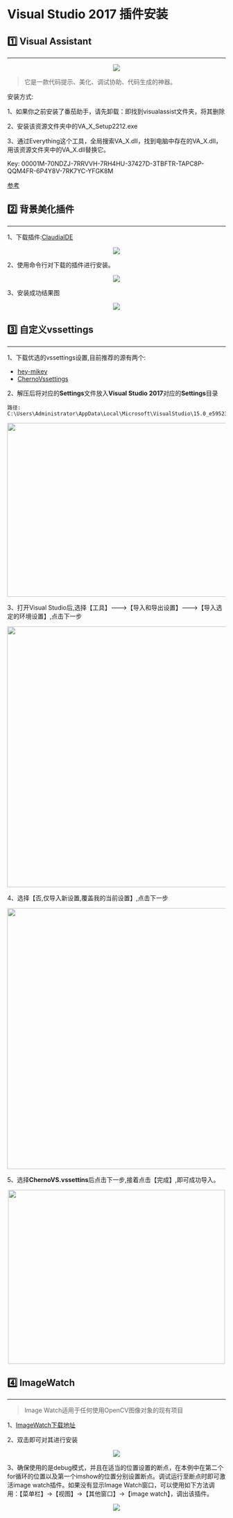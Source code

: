 # Visual Studio 2017 插件安装


## :one: Visual Assistant
---


<div align=center>
<img src="../assets/visualAssistant.png">
</div>

> 它是一款代码提示、美化、调试协助、代码生成的神器。

安装方式:

1、如果你之前安装了番茄助手，请先卸载：即找到visualassist文件夹，将其删除

2、安装该资源文件夹中的VA_X_Setup2212.exe

3、通过Everything这个工具，全局搜索VA_X.dll，找到电脑中存在的VA_X.dll，用该资源文件夹中的VA_X.dll替换它。


Key:
00001M-70NDZJ-7RRVVH-7RH4HU-37427D-3TBFTR-TAPC8P-QQM4FR-6P4Y8V-7RK7YC-YFGK8M

[参考](http://www.ucbug.com/soft/95066.html)


## :two: 背景美化插件
---

>

1、下载插件:[ClaudiaIDE](https://github.com/buchizo/ClaudiaIDE/releases/tag/Release2.2.19)

<div align=center>
<img src="../assets/claudia_step_1.png">
</div>

2、使用命令行对下载的插件进行安装。

<div align=center>
<img src="../assets/claudia_step_2.png">
</div>

3、安装成功结果图

<div align=center>
<img src="../assets/claudia_step_3.png">
</div>



## :three: 自定义vssettings

---

1、下载优选的vssettings设置,目前推荐的源有两个:

+ [hey-mikey](https://github.com/hey-mikey/vssettings.git)
+ [ChernoVssettings](https://thecherno.com/vs)

2、解压后将对应的**Settings**文件放入**Visual Studio 2017**对应的**Settings**目录

``` text
路径:
C:\Users\Administrator\AppData\Local\Microsoft\VisualStudio\15.0_e5952336\Settings
```

<div align=center>
<img src="../assets/settings_store_location.png" width=700 height=400>
</div>

3、打开Visual Studio后,选择【工具】--->【导入和导出设置】--->【导入选定的环境设置】,点击下一步

<div align=center>
<img src="../assets/import_step_1.png" width=600 height=600>
</div>

4、选择【否,仅导入新设置,覆盖我的当前设置】,点击下一步

<div align=center>
<img src="../assets/import_step_2.png" width=600 height=600>
</div>

5、选择**ChernoVS.vssettins**后点击下一步,接着点击【完成】,即可成功导入。

<div align=center>
<img src="../assets/vsseting_proceesing.png" width=500 height=400>
</div>

## :four: ImageWatch

---

> Image Watch适用于任何使用OpenCV图像对象的现有项目

1、[ImageWatch下载地址](https://marketplace.visualstudio.com/items?itemName=VisualCPPTeam.ImageWatch2017)

2、双击即可对其进行安装

<div align=center>
<img src="../assets/image_watch_step_1.png">
</div>

3、确保使用的是debug模式，并且在适当的位置设置的断点，在本例中在第二个for循环的位置以及第一个imshow的位置分别设置断点。调试运行至断点时即可激活image watch插件。如果没有显示Image Watch窗口，可以使用如下方法调用：【菜单栏】->【视图】->【其他窗口】->【image watch】，调出该插件。

<div align=center>
<img src="../assets/result.png">
</div>



